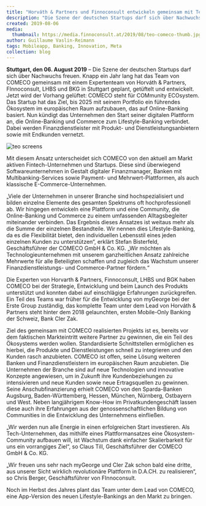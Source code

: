 ```yaml
---
title: "Horváth & Partners und Finnoconsult entwickeln gemeinsam mit Tech-Startup COMECO neue digitale Ökosystem-Plattform für Lifestyle-Banking"
description: "Die Szene der deutschen Startups darf sich über Nachwuchs freuen."
created: 2019-08-06
media:
  thumbnail: https://media.finnoconsult.at/2019/08/teo-comeco-thumb.jpg
author: Guillaume Vaslin-Reimann
tags: Mobileapp, Banking, Innovation, Meta
collection: blog
---
```



__Stuttgart, den 06. August 2019__ – Die Szene der deutschen Startups darf sich über Nachwuchs freuen. Knapp ein Jahr lang hat das Team von COMECO gemeinsam mit einem Expertenteam von Horváth & Partners, FInnoconsult, LHBS und BKG in Stuttgart geplant, getüftelt und entwickelt. Jetzt wird der Vorhang gelüftet: COMECO steht für COMmunity ECOsystem. Das Startup hat das Ziel, bis 2025 mit seinem Portfolio ein führendes Ökosystem im europäischen Raum aufzubauen, das auf Online-Banking basiert. Nun kündigt das Unternehmen den Start seiner digitalen Plattform an, die Online-Banking und Commerce zum Lifestyle-Banking verbindet. Dabei werden Finanzdienstleister mit Produkt- und Dienstleistungsanbietern sowie mit Endkunden vernetzt.

<img src="https://media.finnoconsult.at/2019/08/teo-comeco-inline.png" alt="teo screens">


Mit diesem Ansatz unterscheidet sich COMECO von den aktuell am Markt aktiven Fintech-Unternehmen und Startups. Diese sind überwiegend Softwareunternehmen in Gestalt digitaler Finanzmanager, Banken mit Multibanking-Services sowie Payment- und Mehrwert-Plattformen, als auch klassische E-Commerce-Unternehmen.

„Viele der Unternehmen in unserer Branche sind hochspezialisiert und bilden einzelne Elemente des gesamten Spektrums oft hochprofessionell ab. Wir hingegen entwickeln eine Plattform und eine Community, die Online-Banking und Commerce zu einem umfassenden Alltagsbegleiter miteinander verbinden. Das Ergebnis dieses Ansatzes ist weitaus mehr als die Summe der einzelnen Bestandteile. Wir nennen dies Lifestyle-Banking, da es die Flexibilität bietet, den individuellen Lebensstil eines jeden einzelnen Kunden zu unterstützen“, erklärt Stefan Bisterfeld, Geschäftsführer der COMECO GmbH & Co. KG. „Wir möchten als Technologieunternehmen mit unserem ganzheitlichen Ansatz zahlreiche Mehrwerte für alle Beteiligten schaffen und zugleich das Wachstum unserer Finanzdienstleistungs- und Commerce-Partner fördern.“

Die Experten von Horvarth & Partners, Finnoconsult, LHBS und BGK haben COMECO bei der Strategie, Entwicklung und beim Launch des Produkts unterstützt und konnten dabei auf einschlägige Erfahrungen zurückgreifen. Ein Teil des Teams war früher für die Entwicklung von myGeorge bei der Erste Group zuständig, das komplette Team unter dem Lead von Horváth & Partners steht hinter dem 2018 gelaunchten, ersten Mobile-Only Banking der Schweiz, Bank Cler Zak.

Ziel des gemeinsam mit COMECO realisierten Projekts ist es, bereits vor dem faktischen Markteintritt weitere Partner zu gewinnen, die ein Teil des Ökosystems werden wollen. Standardisierte Schnittstellen ermöglichen es hierbei, die Produkte und Dienstleistungen schnell zu integrieren und den Kunden rasch anzubieten. COMECO ist offen, seine Lösung weiteren Banken und Finanzdienstleistern im europäischen Raum anzubieten. Die Unternehmen der Branche sind auf neue Technologien und innovative Konzepte angewiesen, um in Zukunft ihre Kundenbeziehungen zu intensivieren und neue Kunden sowie neue Ertragsquellen zu gewinnen. Seine Anschubfinanzierung erhielt COMECO von den Sparda-Banken Augsburg, Baden-Württemberg, Hessen, München, Nürnberg, Ostbayern und West. Neben langjährigem Know-How im Privatkundengeschäft lassen diese auch ihre Erfahrungen aus der genossenschaftlichen Bildung von Communities in die Entwicklung des Unternehmens einfließen.

„Wir werden nun alle Energie in einen erfolgreichen Start investieren. Als Tech-Unternehmen, das mithilfe eines Plattformansatzes eine Ökosystem-Community aufbauen will, ist Wachstum dank einfacher Skalierbarkeit für uns ein vorrangiges Ziel“, so Claus Till, Geschäftsführer der COMECO GmbH & Co. KG.

„Wir freuen uns sehr nach myGeorge und Cler Zak schon bald eine dritte, aus unserer Sicht wirklich revolutionäre Plattform in D.A.CH. zu realisieren“, so Chris Berger, Geschäftsführer von FInnoconsult.

Noch im Herbst des Jahres plant das Team unter dem Lead von COMECO, eine App-Version des neuen Lifestyle-Bankings an den Markt zu bringen.
